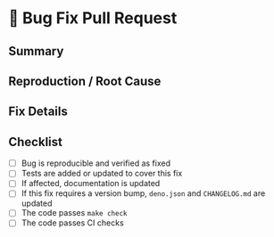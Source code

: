 # 🐞 Bug Fix Pull Request

## Summary

<!-- Describe the bug and how it was fixed -->

## Reproduction / Root Cause

<!-- Optional: how the issue was discovered and why it occurred -->

## Fix Details

<!-- Briefly explain the fix logic -->

## Checklist

- [ ] Bug is reproducible and verified as fixed
- [ ] Tests are added or updated to cover this fix
- [ ] If affected, documentation is updated
- [ ] If this fix requires a version bump, `deno.json` and `CHANGELOG.md` are updated
- [ ] The code passes `make check`
- [ ] The code passes CI checks
